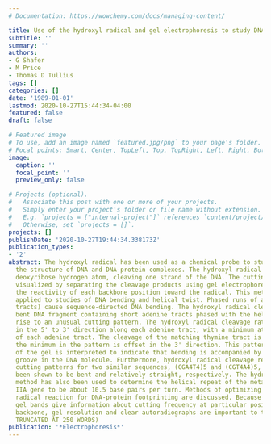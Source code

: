 ```yaml
---
# Documentation: https://wowchemy.com/docs/managing-content/

title: Use of the hydroxyl radical and gel electrophoresis to study DNA structure
subtitle: ''
summary: ''
authors:
- G Shafer
- M Price
- Thomas D Tullius
tags: []
categories: []
date: '1989-01-01'
lastmod: 2020-10-27T15:44:34-04:00
featured: false
draft: false

# Featured image
# To use, add an image named `featured.jpg/png` to your page's folder.
# Focal points: Smart, Center, TopLeft, Top, TopRight, Left, Right, BottomLeft, Bottom, BottomRight.
image:
  caption: ''
  focal_point: ''
  preview_only: false

# Projects (optional).
#   Associate this post with one or more of your projects.
#   Simply enter your project's folder or file name without extension.
#   E.g. `projects = ["internal-project"]` references `content/project/deep-learning/index.md`.
#   Otherwise, set `projects = []`.
projects: []
publishDate: '2020-10-27T19:44:34.338173Z'
publication_types:
- '2'
abstract: The hydroxyl radical has been used as a chemical probe to study in solution
  the structure of DNA and DNA-protein complexes. The hydroxyl radical abstracts a
  deoxyribose hydrogen atom, cleaving one strand of the DNA. The cutting pattern,
  visualized by separating the cleavage products using gel electrophoresis, shows
  the reactivity of each backbone position toward the radical. This method has been
  applied to studies of DNA bending and helical twist. Phased runs of adenines (adenine
  tracts) cause sequence-directed DNA bending. The hydroxyl radical cleavage of a
  bent DNA fragment containing short adenine tracts phased with the helix screw gives
  rise to an unusual cutting pattern. The hydroxyl radical cleavage rate decreases
  in the 5' to 3' direction along each adenine tract, with a minimum at the 3' end
  of each adenine tract. The cleavage of the matching thymine tract is similar, but
  the minimum in the pattern is offset in the 3' direction. This pattern on the autoradiograph
  of the gel is interpreted to indicate that bending is accompanied by a narrow minor
  groove in the DNA molecule. Furthermore, hydroxyl radical cleavage results in different
  cutting patterns for two similar sequences, (CGA4T4)5 and (CGT4A4)5, which have
  been shown to be bent and relatively straight, respectively. The hydroxyl radical
  method has also been used to determine the helical repeat of the metallothionein
  IIA gene to be about 10.5 base pairs per turn. Methods of optimizing the hydroxyl
  radical reaction for DNA-protein footprinting are discussed. Because individual
  gel bands give information about cutting frequency at particular positions in the
  backbone, gel resolution and clear autoradiographs are important to this work.(ABSTRACT
  TRUNCATED AT 250 WORDS)
publication: '*Electrophoresis*'
---
```

